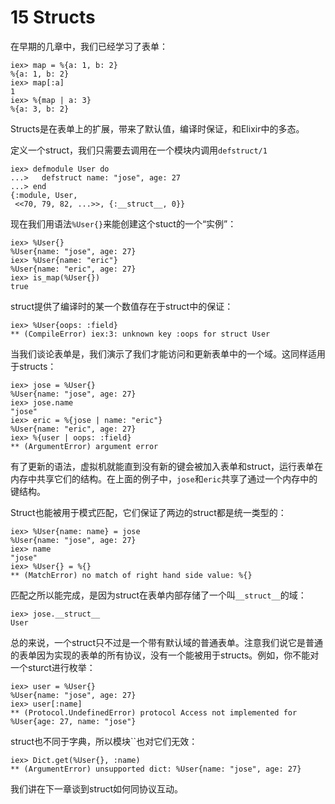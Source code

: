 # 15 Structs

在早期的几章中，我们已经学习了表单：

```
iex> map = %{a: 1, b: 2}
%{a: 1, b: 2}
iex> map[:a]
1
iex> %{map | a: 3}
%{a: 3, b: 2}
```

Structs是在表单上的扩展，带来了默认值，编译时保证，和Elixir中的多态。

定义一个struct，我们只需要去调用在一个模块内调用`defstruct/1`

```
iex> defmodule User do
...>   defstruct name: "jose", age: 27
...> end
{:module, User,
 <<70, 79, 82, ...>>, {:__struct__, 0}}
```

现在我们用语法`%User{}`来能创建这个stuct的一个“实例”：

```
iex> %User{}
%User{name: "jose", age: 27}
iex> %User{name: "eric"}
%User{name: "eric", age: 27}
iex> is_map(%User{})
true
```

struct提供了编译时的某一个数值存在于struct中的保证：

```
iex> %User{oops: :field}
** (CompileError) iex:3: unknown key :oops for struct User
```

当我们谈论表单是，我们演示了我们才能访问和更新表单中的一个域。这同样适用于structs：

```
iex> jose = %User{}
%User{name: "jose", age: 27}
iex> jose.name
"jose"
iex> eric = %{jose | name: "eric"}
%User{name: "eric", age: 27}
iex> %{user | oops: :field}
** (ArgumentError) argument error
```

有了更新的语法，虚拟机就能直到没有新的键会被加入表单和struct，运行表单在内存中共享它们的结构。在上面的例子中，`jose`和`eric`共享了通过一个内存中的键结构。

Struct也能被用于模式匹配，它们保证了两边的struct都是统一类型的：

```
iex> %User{name: name} = jose
%User{name: "jose", age: 27}
iex> name
"jose"
iex> %User{} = %{}
** (MatchError) no match of right hand side value: %{}
```

匹配之所以能完成，是因为struct在表单内部存储了一个叫`__struct__`的域：

```
iex> jose.__struct__
User
```

总的来说，一个struct只不过是一个带有默认域的普通表单。注意我们说它是普通的表单因为实现的表单的所有协议，没有一个能被用于structs。例如，你不能对一个sturct进行枚举：

```
iex> user = %User{}
%User{name: "jose", age: 27}
iex> user[:name]
** (Protocol.UndefinedError) protocol Access not implemented for %User{age: 27, name: "jose"}
```

struct也不同于字典，所以模块``也对它们无效：

```
iex> Dict.get(%User{}, :name)
** (ArgumentError) unsupported dict: %User{name: "jose", age: 27}
```

我们讲在下一章谈到struct如何同协议互动。
